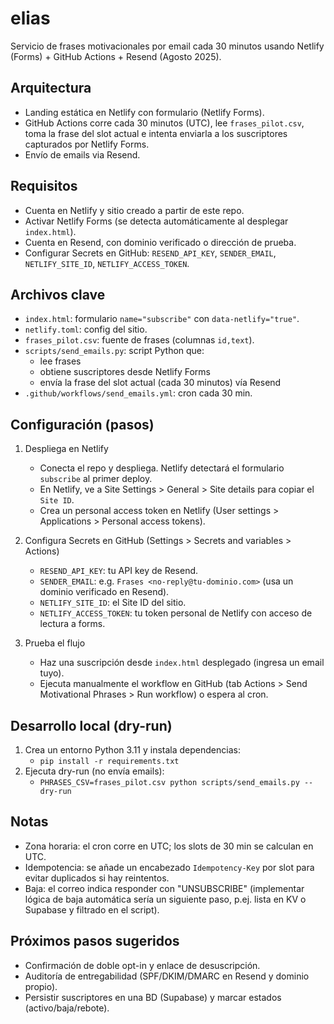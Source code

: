 # elias

Servicio de frases motivacionales por email cada 30 minutos usando Netlify (Forms) + GitHub Actions + Resend (Agosto 2025).

## Arquitectura

- Landing estática en Netlify con formulario (Netlify Forms).
- GitHub Actions corre cada 30 minutos (UTC), lee `frases_pilot.csv`, toma la frase del slot actual e intenta enviarla a los suscriptores capturados por Netlify Forms.
- Envío de emails via Resend.

## Requisitos

- Cuenta en Netlify y sitio creado a partir de este repo.
- Activar Netlify Forms (se detecta automáticamente al desplegar `index.html`).
- Cuenta en Resend, con dominio verificado o dirección de prueba.
- Configurar Secrets en GitHub: `RESEND_API_KEY`, `SENDER_EMAIL`, `NETLIFY_SITE_ID`, `NETLIFY_ACCESS_TOKEN`.

## Archivos clave

- `index.html`: formulario `name="subscribe"` con `data-netlify="true"`.
- `netlify.toml`: config del sitio.
- `frases_pilot.csv`: fuente de frases (columnas `id,text`).
- `scripts/send_emails.py`: script Python que:
  - lee frases
  - obtiene suscriptores desde Netlify Forms
  - envía la frase del slot actual (cada 30 minutos) vía Resend
- `.github/workflows/send_emails.yml`: cron cada 30 min.

## Configuración (pasos)

1. Despliega en Netlify

   - Conecta el repo y despliega. Netlify detectará el formulario `subscribe` al primer deploy.
   - En Netlify, ve a Site Settings > General > Site details para copiar el `Site ID`.
   - Crea un personal access token en Netlify (User settings > Applications > Personal access tokens).

2. Configura Secrets en GitHub (Settings > Secrets and variables > Actions)

   - `RESEND_API_KEY`: tu API key de Resend.
   - `SENDER_EMAIL`: e.g. `Frases <no-reply@tu-dominio.com>` (usa un dominio verificado en Resend).
   - `NETLIFY_SITE_ID`: el Site ID del sitio.
   - `NETLIFY_ACCESS_TOKEN`: tu token personal de Netlify con acceso de lectura a forms.

3. Prueba el flujo
   - Haz una suscripción desde `index.html` desplegado (ingresa un email tuyo).
   - Ejecuta manualmente el workflow en GitHub (tab Actions > Send Motivational Phrases > Run workflow) o espera al cron.

## Desarrollo local (dry-run)

1. Crea un entorno Python 3.11 y instala dependencias:
   - `pip install -r requirements.txt`
2. Ejecuta dry-run (no envía emails):
   - `PHRASES_CSV=frases_pilot.csv python scripts/send_emails.py --dry-run`

## Notas

- Zona horaria: el cron corre en UTC; los slots de 30 min se calculan en UTC.
- Idempotencia: se añade un encabezado `Idempotency-Key` por slot para evitar duplicados si hay reintentos.
- Baja: el correo indica responder con "UNSUBSCRIBE" (implementar lógica de baja automática sería un siguiente paso, p.ej. lista en KV o Supabase y filtrado en el script).

## Próximos pasos sugeridos

- Confirmación de doble opt-in y enlace de desuscripción.
- Auditoría de entregabilidad (SPF/DKIM/DMARC en Resend y dominio propio).
- Persistir suscriptores en una BD (Supabase) y marcar estados (activo/baja/rebote).
